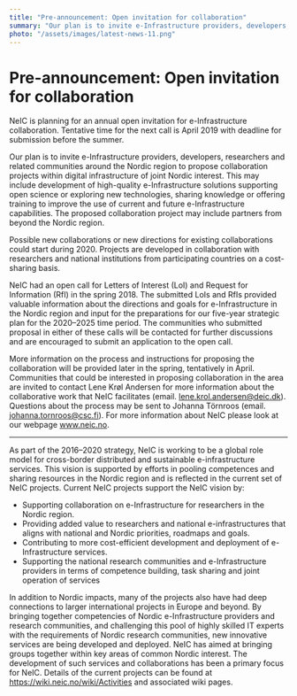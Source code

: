 ```yaml
---
title: "Pre-announcement: Open invitation for collaboration"
summary: "Our plan is to invite e-Infrastructure providers, developers, researchers and related communities around the Nordic region to propose collaboration projects within digital infrastructure of joint Nordic interest."
photo: "/assets/images/latest-news-11.png"
---
```


Pre-announcement: Open invitation for collaboration
===============================

NeIC is planning for an annual open invitation for e-Infrastructure collaboration. Tentative time for the next call is April 2019 with deadline for submission before the summer. 

Our plan is to invite e-Infrastructure providers, developers, researchers and related communities around the Nordic region to propose collaboration projects within digital infrastructure of joint Nordic interest. This may include development of high-quality e-Infrastructure solutions supporting open science or exploring new technologies, sharing knowledge or offering training to improve the use of current and future e-Infrastructure capabilities. The proposed collaboration project may include partners from beyond the Nordic region.

Possible new collaborations or new directions for existing collaborations could start during 2020. Projects are developed in collaboration with researchers and national institutions from participating countries on a cost-sharing basis. 

NeIC had an open call for Letters of Interest (LoI) and Request for Information (RfI) in the spring 2018. The submitted LoIs and RfIs  provided valuable information about the directions and goals for e-Infrastructure in the Nordic region and input for the preparations for our five-year strategic plan for the 2020–2025 time period. The communities who submitted proposal in either of these calls will be contacted for further discussions and are encouraged to submit an application to the open call.

More information on the process and instructions for proposing the collaboration will be provided later in the spring, tentatively in April. Communities that could be interested in proposing collaboration in the area are invited to contact Lene Krøl Andersen for more information about the collaborative work that NeIC facilitates (email. lene.krol.andersen@deic.dk). Questions about the process may be sent to Johanna Törnroos (email. johanna.tornroos@csc.fi). For more information about NeIC please look at our webpage www.neic.no.

-------
As part of the 2016–2020 strategy, NeIC is working to be a global role model for cross-border distributed and sustainable e-infrastructure services. This vision is supported by efforts in pooling competences and sharing resources in the Nordic region and is reflected in the current set of NeIC projects. Current NeIC projects support the NeIC vision by:
- Supporting collaboration on e-Infrastructure for researchers in the Nordic region.
- Providing added value to researchers and national e-infrastructures that aligns with national and Nordic priorities, roadmaps and goals.
- Contributing to more cost-efficient development and deployment of e-Infrastructure services.
- Supporting the national research communities and e-Infrastructure providers in terms of competence building, task sharing and joint operation of services

In addition to Nordic impacts, many of the projects also have had deep connections to larger international projects in Europe and beyond. By bringing together competencies of Nordic e-Infrastructure providers and research communities, and challenging this pool of highly skilled IT experts with the requirements of Nordic research communities, new innovative services are being developed and deployed. NeIC has aimed at bringing groups together within key areas of common Nordic interest. The development of such services and collaborations has been a primary focus for NeIC. Details of the current projects can be found at https://wiki.neic.no/wiki/Activities and associated wiki pages.
